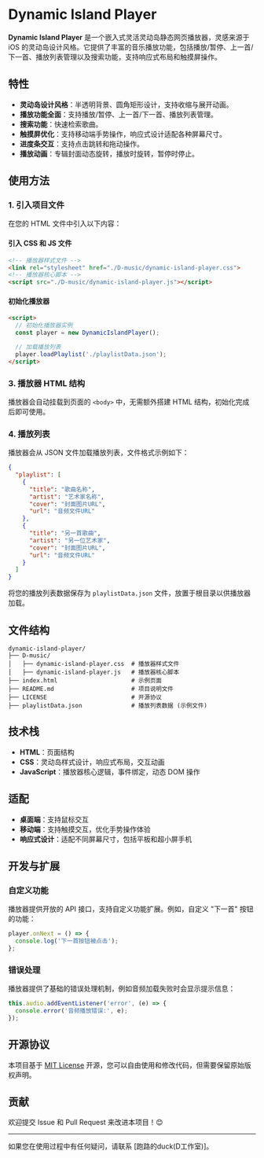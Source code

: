 
# Dynamic Island Player

**Dynamic Island Player** 是一个嵌入式灵活灵动岛静态网页播放器，灵感来源于 iOS 的灵动岛设计风格。它提供了丰富的音乐播放功能，包括播放/暂停、上一首/下一首、播放列表管理以及搜索功能，支持响应式布局和触摸屏操作。



## 特性

- **灵动岛设计风格**：半透明背景、圆角矩形设计，支持收缩与展开动画。
- **播放功能全面**：支持播放/暂停、上一首/下一首、播放列表管理。
- **搜索功能**：快速检索歌曲。
- **触摸屏优化**：支持移动端手势操作，响应式设计适配各种屏幕尺寸。
- **进度条交互**：支持点击跳转和拖动操作。
- **播放动画**：专辑封面动态旋转，播放时旋转，暂停时停止。

## 使用方法

### 1. 引入项目文件

在您的 HTML 文件中引入以下内容：

#### 引入 CSS 和 JS 文件

```html
<!-- 播放器样式文件 -->
<link rel="stylesheet" href="./D-music/dynamic-island-player.css">
<!-- 播放器核心脚本 -->
<script src="./D-music/dynamic-island-player.js"></script>
```

#### 初始化播放器

```html
<script>
  // 初始化播放器实例
  const player = new DynamicIslandPlayer();

  // 加载播放列表
  player.loadPlaylist('./playlistData.json');
</script>
```

### 3. 播放器 HTML 结构

播放器会自动挂载到页面的 `<body>` 中，无需额外搭建 HTML 结构，初始化完成后即可使用。

### 4. 播放列表

播放器会从 JSON 文件加载播放列表，文件格式示例如下：

```json
{
  "playlist": [
    {
      "title": "歌曲名称",
      "artist": "艺术家名称",
      "cover": "封面图片URL",
      "url": "音频文件URL"
    },
    {
      "title": "另一首歌曲",
      "artist": "另一位艺术家",
      "cover": "封面图片URL",
      "url": "音频文件URL"
    }
  ]
}
```

将您的播放列表数据保存为 `playlistData.json` 文件，放置于根目录以供播放器加载。

## 文件结构

```
dynamic-island-player/
├── D-music/
│   ├── dynamic-island-player.css  # 播放器样式文件
│   ├── dynamic-island-player.js   # 播放器核心脚本
├── index.html                     # 示例页面
├── README.md                      # 项目说明文件
├── LICENSE                        # 开源协议
├── playlistData.json              # 播放列表数据 (示例文件)
```

## 技术栈

- **HTML**：页面结构
- **CSS**：灵动岛样式设计，响应式布局，交互动画
- **JavaScript**：播放器核心逻辑，事件绑定，动态 DOM 操作

## 适配

- **桌面端**：支持鼠标交互
- **移动端**：支持触摸交互，优化手势操作体验
- **响应式设计**：适配不同屏幕尺寸，包括平板和超小屏手机

## 开发与扩展

### 自定义功能

播放器提供开放的 API 接口，支持自定义功能扩展。例如，自定义 "下一首" 按钮的功能：

```javascript
player.onNext = () => {
  console.log('下一首按钮被点击');
};
```

### 错误处理

播放器提供了基础的错误处理机制，例如音频加载失败时会显示提示信息：

```javascript
this.audio.addEventListener('error', (e) => {
  console.error('音频播放错误:', e);
});
```

## 开源协议

本项目基于 [MIT License](./LICENSE) 开源，您可以自由使用和修改代码，但需要保留原始版权声明。

## 贡献

欢迎提交 Issue 和 Pull Request 来改进本项目！😊

---

如果您在使用过程中有任何疑问，请联系 [跑路的duck(D工作室)]。

